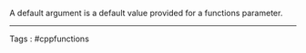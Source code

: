 A default argument is a default value provided for a functions parameter. 
___
Tags :  #cppfunctions 